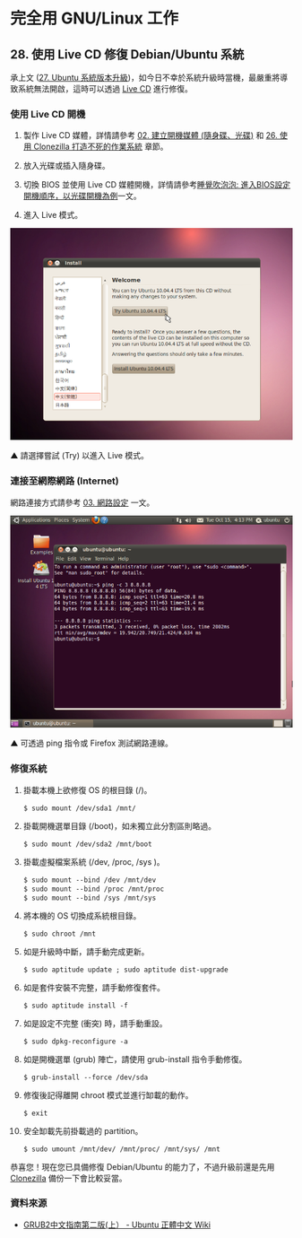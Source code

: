 # 完全用 GNU/Linux 工作

## 28. 使用 Live CD 修復 Debian/Ubuntu 系統

承上文 ([27. Ubuntu 系統版本升級](http://ithelp.ithome.com.tw/question/10137591))，如今日不幸於系統升級時當機，最嚴重將導致系統無法開啟，這時可以透過 [Live CD](http://zh.wikipedia.org/wiki/Live_CD) 進行修復。

### 使用 Live CD 開機

1. 製作 Live CD 媒體，詳情請參考 [02. 建立開機媒體 (隨身碟、光碟)](http://ithelp.ithome.com.tw/question/10127775) 和 [26. 使用 Clonezilla 打造不死的作業系統](http://ithelp.ithome.com.tw/question/10137273) 章節。

2. 放入光碟或插入隨身碟。

3. 切換 BIOS 並使用 Live CD 媒體開機，詳情請參考[睡覺吹泡泡: 進入BIOS設定開機順序，以光碟開機為例](http://www.pptrar.tw/2011/01/bios.html)一文。

4. 進入 Live 模式。

![2013-10-15-live-mode-01.png](imgs/2013-10-15-live-mode-01.png "2013-10-15-live-mode-01.png")

 ▲ 請選擇嘗試 (Try) 以進入 Live 模式。

### 連接至網際網路 (Internet)

網路連接方式請參考 [03. 網路設定](http://ithelp.ithome.com.tw/question/10128081) 一文。

![2013-10-15-live-mode-02.png](imgs/2013-10-15-live-mode-02.png "2013-10-15-live-mode-02.png")

▲ 可透過 ping 指令或 Firefox 測試網路連線。

### 修復系統

1. 掛載本機上欲修復 OS 的根目錄 (/)。

	   $ sudo mount /dev/sda1 /mnt/

2. 掛載開機選單目錄 (/boot)，如未獨立此分割區則略過。

	   $ sudo mount /dev/sda2 /mnt/boot

3. 掛載虛擬檔案系統 (/dev, /proc, /sys )。

	   $ sudo mount --bind /dev /mnt/dev
       $ sudo mount --bind /proc /mnt/proc
	   $ sudo mount --bind /sys /mnt/sys

4. 將本機的 OS 切換成系統根目錄。
	
	   $ sudo chroot /mnt

5. 如是升級時中斷，請手動完成更新。

	   $ sudo aptitude update ; sudo aptitude dist-upgrade 

6. 如是套件安裝不完整，請手動修復套件。

	   $ sudo aptitude install -f

7. 如是設定不完整 (衝突) 時，請手動重設。

	   $ sudo dpkg-reconfigure -a

8. 如是開機選單 (grub) 陣亡，請使用 grub-install 指令手動修復。

	   $ grub-install --force /dev/sda

9. 修復後記得離開 chroot 模式並進行缷載的動作。

	   $ exit

10. 安全缷載先前掛載過的 partition。

        $ sudo umount /mnt/dev/ /mnt/proc/ /mnt/sys/ /mnt 

恭喜您！現在您已具備修復 Debian/Ubuntu 的能力了，不過升級前還是先用 [Clonezilla](http://ithelp.ithome.com.tw/question/10137273) 備份一下會比較妥當。

### 資料來源

- [GRUB2中文指南第二版(上） - Ubuntu 正體中文 Wiki](http://wiki.ubuntu-tw.org/index.php?title=GRUB2%E4%B8%AD%E6%96%87%E6%8C%87%E5%8D%97%E7%AC%AC%E4%BA%8C%E7%89%88%28%E4%B8%8A%EF%BC%89)

